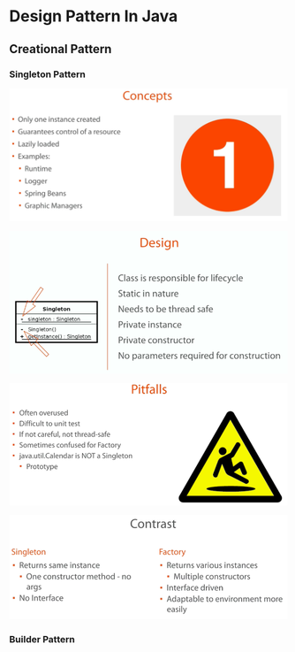 # Design Pattern In Java
## Creational Pattern
### Singleton Pattern
![Screenshot](creational/screenshots/singleton/concept.png)

![Screenshot](creational/screenshots/singleton/design.png)

![Screenshot](creational/screenshots/singleton/pitfals.png)

![Screenshot](creational/screenshots/singleton/contrast.png)

### Builder Pattern